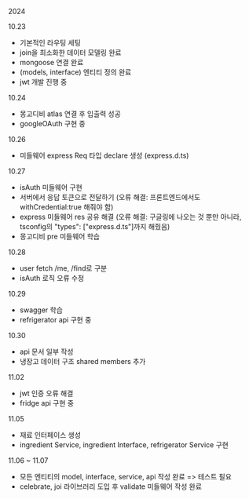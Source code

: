 2024

10.23
- 기본적인 라우팅 세팅
- join을 최소화한 데이터 모델링 완료
- mongoose 연결 완료
- (models, interface) 엔티티 정의 완료
- jwt 개발 진행 중

10.24
- 몽고디비 atlas 연결 후 입출력 성공
- googleOAuth 구현 중

10.26
- 미들웨어 express Req 타입 declare 생성 (express.d.ts) 

10.27
- isAuth 미들웨어 구현
- 서버에서 응답 토큰으로 전달하기 (오류 해결: 프론트엔드에서도 withCredential:true 해줘야 함)
- express 미들웨어 res 공유 해결 (오류 해결: 구글링에 나오는 것 뿐만 아니라, tsconfig의 "types": ["express.d.ts"]까지 해줬음)
- 몽고디비 pre 미들웨어 학습

10.28
- user fetch /me, /find로 구분
- isAuth 로직 오류 수정

10.29
- swagger 학습
- refrigerator api 구현 중

10.30
- api 문서 일부 작성
- 냉장고 데이터 구조 shared members 추가

11.02
- jwt 인증 오류 해결
- fridge api 구현 중

11.05
- 재료 인터페이스 생성
- ingredient Service, ingredient Interface, refrigerator Service 구현

11.06 ~ 11.07
- 모든 엔티티의 model, interface, service, api 작성 완료
    => 테스트 필요
- celebrate, joi 라이브러리 도입 후 validate 미들웨어 작성 완료